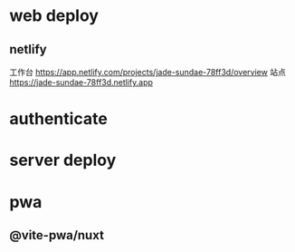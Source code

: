 # web deploy

## netlify

工作台 https://app.netlify.com/projects/jade-sundae-78ff3d/overview
站点 https://jade-sundae-78ff3d.netlify.app

# authenticate

# server deploy

# pwa 

## @vite-pwa/nuxt
